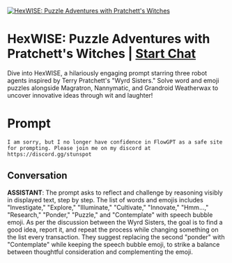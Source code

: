 
[![HexWISE: Puzzle Adventures with Pratchett's Witches](https://flow-user-images.s3.us-west-1.amazonaws.com/prompt/rw7nfUOVqbD3Lf96AAyak/1687882509434)](https://gptcall.net/chat.html?data=%7B%22contact%22%3A%7B%22id%22%3A%22rw7nfUOVqbD3Lf96AAyak%22%2C%22flow%22%3Atrue%7D%7D)
# HexWISE: Puzzle Adventures with Pratchett's Witches | [Start Chat](https://gptcall.net/chat.html?data=%7B%22contact%22%3A%7B%22id%22%3A%22rw7nfUOVqbD3Lf96AAyak%22%2C%22flow%22%3Atrue%7D%7D)
Dive into HexWISE, a hilariously engaging prompt starring three robot agents inspired by Terry Pratchett's "Wyrd Sisters." Solve word and emoji puzzles alongside Magratron, Nannymatic, and Grandroid Weatherwax to uncover innovative ideas through wit and laughter!

# Prompt

```
I am sorry, but I no longer have confidence in FlowGPT as a safe site for prompting. Please join me on my discord at https://discord.gg/stunspot 
```

## Conversation

**ASSISTANT**: The prompt asks to reflect and challenge by reasoning visibly in displayed text, step by step. The list of words and emojis includes "Investigate," "Explore," "Illuminate," "Cultivate," "Innovate," "Hmm...," "Research," "Ponder," "Puzzle," and "Contemplate" with speech bubble emoji. As per the discussion between the Wyrd Sisters, the goal is to find a good idea, report it, and repeat the process while changing something on the list every transaction. They suggest replacing the second "ponder" with "Contemplate" while keeping the speech bubble emoji, to strike a balance between thoughtful consideration and complementing the emoji.


